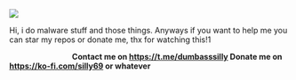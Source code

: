 <img src="https://pbs.twimg.com/profile_banners/1860798310975787008/1738817066/1500x500">

Hi, i do malware stuff and those things. Anyways if you want to help me you can star my repos or donate me, thx for watching this!1

‎⠀⠀⠀⠀⠀⠀⠀⠀⠀⠀⠀**Contact me on https://t.me/dumbasssilly Donate me on https://ko-fi.com/silly69 or whatever**
